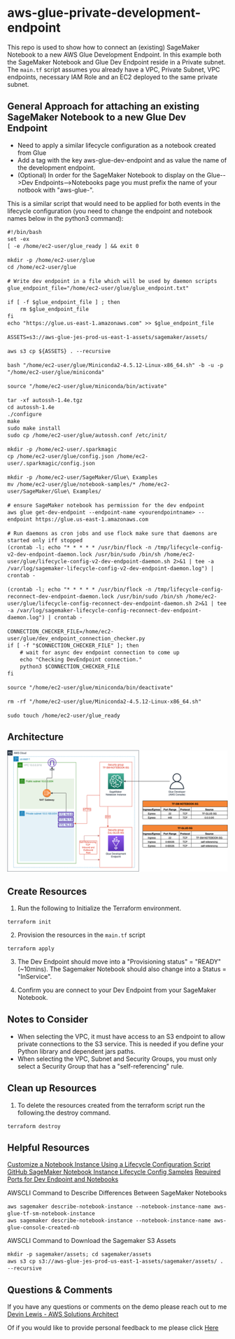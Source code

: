 # aws-glue-private-development-endpoint

This repo is used to show how to connect an (existing) SageMaker Notebook to a new AWS Glue Development Endpoint.  In this example both the SageMaker Notebook and Glue Dev Endpoint reside in a Private subnet.  The `main.tf` script assumes you already have a VPC, Private Subnet, VPC endpoints, necessary IAM Role and an EC2 deployed to the same private subnet.  

## General Approach for attaching an existing SageMaker Notebook to a new Glue Dev Endpoint

* Need to apply a similar lifecycle configuration as a notebook created from Glue 
* Add a tag with the key aws-glue-dev-endpoint and as value the name of the development endpoint.
* (Optional) In order for the SageMaker Notebook to display on the Glue-->Dev Endpoints-->Notebooks page you must prefix the name of your notbook with "aws-glue-".

This is a similar script that would need to be applied for both events in the lifecycle configuration (you need to change the endpoint and notebook names below in the python3 command):

```
#!/bin/bash
set -ex
[ -e /home/ec2-user/glue_ready ] && exit 0

mkdir -p /home/ec2-user/glue
cd /home/ec2-user/glue

# Write dev endpoint in a file which will be used by daemon scripts
glue_endpoint_file="/home/ec2-user/glue/glue_endpoint.txt"

if [ -f $glue_endpoint_file ] ; then
    rm $glue_endpoint_file
fi
echo "https://glue.us-east-1.amazonaws.com" >> $glue_endpoint_file

ASSETS=s3://aws-glue-jes-prod-us-east-1-assets/sagemaker/assets/

aws s3 cp ${ASSETS} . --recursive

bash "/home/ec2-user/glue/Miniconda2-4.5.12-Linux-x86_64.sh" -b -u -p "/home/ec2-user/glue/miniconda"

source "/home/ec2-user/glue/miniconda/bin/activate"

tar -xf autossh-1.4e.tgz
cd autossh-1.4e
./configure
make
sudo make install
sudo cp /home/ec2-user/glue/autossh.conf /etc/init/

mkdir -p /home/ec2-user/.sparkmagic
cp /home/ec2-user/glue/config.json /home/ec2-user/.sparkmagic/config.json

mkdir -p /home/ec2-user/SageMaker/Glue\ Examples
mv /home/ec2-user/glue/notebook-samples/* /home/ec2-user/SageMaker/Glue\ Examples/

# ensure SageMaker notebook has permission for the dev endpoint
aws glue get-dev-endpoint --endpoint-name <yourendpointname> --endpoint https://glue.us-east-1.amazonaws.com

# Run daemons as cron jobs and use flock make sure that daemons are started only iff stopped
(crontab -l; echo "* * * * * /usr/bin/flock -n /tmp/lifecycle-config-v2-dev-endpoint-daemon.lock /usr/bin/sudo /bin/sh /home/ec2-user/glue/lifecycle-config-v2-dev-endpoint-daemon.sh 2>&1 | tee -a /var/log/sagemaker-lifecycle-config-v2-dev-endpoint-daemon.log") | crontab -

(crontab -l; echo "* * * * * /usr/bin/flock -n /tmp/lifecycle-config-reconnect-dev-endpoint-daemon.lock /usr/bin/sudo /bin/sh /home/ec2-user/glue/lifecycle-config-reconnect-dev-endpoint-daemon.sh 2>&1 | tee -a /var/log/sagemaker-lifecycle-config-reconnect-dev-endpoint-daemon.log") | crontab -

CONNECTION_CHECKER_FILE=/home/ec2-user/glue/dev_endpoint_connection_checker.py
if [ -f "$CONNECTION_CHECKER_FILE" ]; then
    # wait for async dev endpoint connection to come up
    echo "Checking DevEndpoint connection."
    python3 $CONNECTION_CHECKER_FILE
fi

source "/home/ec2-user/glue/miniconda/bin/deactivate"

rm -rf "/home/ec2-user/glue/Miniconda2-4.5.12-Linux-x86_64.sh"

sudo touch /home/ec2-user/glue_ready
```

## Architecture
![alt text](https://github.com/gravelgrinder/aws-glue-private-dev-endpoint-sagemaker-nb/blob/main/architecture-diagram.png?raw=true)

## Create Resources
1. Run the following to Initialize the Terraform environment.

```
terraform init
```

2. Provision the resources in the `main.tf` script

```
terraform apply
```

3. The Dev Endpoint should move into a "Provisioning status" = "READY" (~10mins). The Sagemaker Notebook should also change into a Status = "InService".

4. Confirm you are connect to your Dev Endpoint from your SageMaker Notebook.

## Notes to Consider
* When selecting the VPC, it must have access to an S3 endpoint to allow private connections to the S3 service.  This is needed if you define your Python library and dependent jars paths.
* When selecting the VPC, Subnet and Security Groups, you must only select a Security Group that has a "self-referencing" rule.

## Clean up Resources
1. To delete the resources created from the terraform script run the following.the destroy command.
```
terraform destroy
```


## Helpful Resources
[Customize a Notebook Instance Using a Lifecycle Configuration Script](https://docs.aws.amazon.com/sagemaker/latest/dg/notebook-lifecycle-config.html)
[GitHub SageMaker Notebook Instance Lifecycle Config Samples](https://github.com/aws-samples/amazon-sagemaker-notebook-instance-lifecycle-config-samples)
[Required Ports for Dev Endpoint and Notebooks](https://docs.aws.amazon.com/glue/latest/dg/start-development-endpoint.html)

AWSCLI Command to Describe Differences Between SageMaker Notebooks
```
aws sagemaker describe-notebook-instance --notebook-instance-name aws-glue-tf-sm-notebook-instance
aws sagemaker describe-notebook-instance --notebook-instance-name aws-glue-console-created-nb
```

AWSCLI Command to Download the Sagemaker S3 Assets
```
mkdir -p sagemaker/assets; cd sagemaker/assets
aws s3 cp s3://aws-glue-jes-prod-us-east-1-assets/sagemaker/assets/ . --recursive
```

## Questions & Comments
If you have any questions or comments on the demo please reach out to me [Devin Lewis - AWS Solutions Architect](mailto:lwdvin@amazon.com?subject=AWS%2FTerraform%20FMS%20Create%20Application%20List%20%28aws-terraform-fms-put-apps-list%29)

Of if you would like to provide personal feedback to me please click [Here](https://feedback.aws.amazon.com/?ea=lwdvin&fn=Devin&ln=Lewis)
